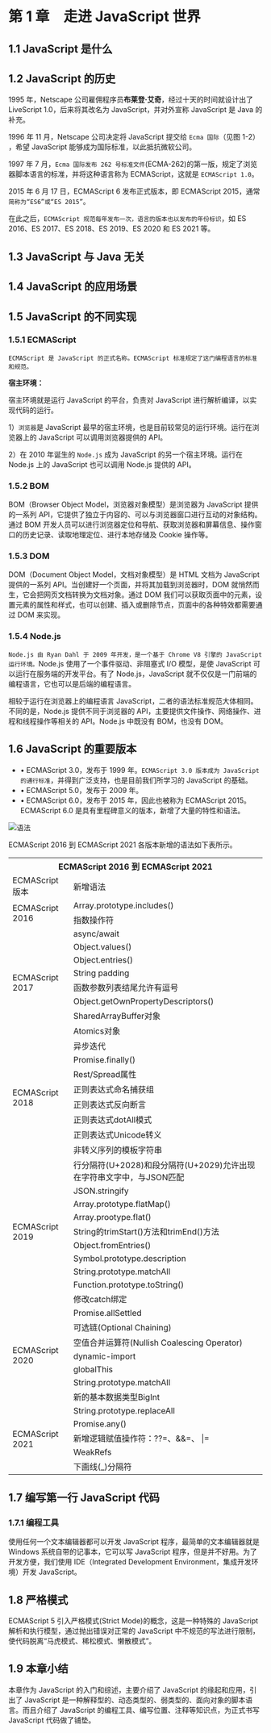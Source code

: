 # 第 1 章　走进 JavaScript 世界

## 1.1 JavaScript 是什么

## 1.2 JavaScript 的历史

1995 年，Netscape 公司雇佣程序员**布莱登·艾奇**，经过十天的时间就设计出了 LiveScript 1.0，后来将其改名为 JavaScript，并对外宣称 JavaScript 是 Java 的补充。

1996 年 11 月，Netscape 公司决定将 JavaScript 提交给 `Ecma 国际`（见图 1-2）​，希望 JavaScript 能够成为国际标准，以此抵抗微软公司。

1997 年 7 月，`Ecma 国际发布 262 号标准文件`(ECMA-262)的第一版，规定了浏览器脚本语言的标准，并将这种语言称为 ECMAScript，这就是 `ECMAScript 1.0`。

2015 年 6 月 17 日，ECMAScript 6 发布正式版本，即 ECMAScript 2015，通常`简称为“ES6”或“ES 2015”`​。

在此之后，`ECMAScript 规范每年发布一次，语言的版本也以发布的年份标识`，如 ES 2016、ES 2017、ES 2018、ES 2019、ES 2020 和 ES 2021 等。

## 1.3 JavaScript 与 Java 无关

## 1.4 JavaScript 的应用场景

## 1.5 JavaScript 的不同实现

### 1.5.1 ECMAScript

`ECMAScript 是 JavaScript 的正式名称。ECMAScript 标准规定了这门编程语言的标准和规范。`

**宿主环境：**

宿主环境就是运行 JavaScript 的平台，负责对 JavaScript 进行解析编译，以实现代码的运行。

1）`浏览器`是 JavaScript 最早的宿主环境，也是目前较常见的运行环境。运行在浏览器上的 JavaScript 可以调用浏览器提供的 API。

2）在 2010 年诞生的 `Node.js` 成为 JavaScript 的另一个宿主环境。运行在 Node.js 上的 JavaScript 也可以调用 Node.js 提供的 API。

### 1.5.2 BOM

BOM（Browser Object Model，浏览器对象模型）是浏览器为 JavaScript 提供的一系列 API，它提供了独立于内容的、可以与浏览器窗口进行互动的对象结构。通过 BOM 开发人员可以进行浏览器定位和导航、获取浏览器和屏幕信息、操作窗口的历史记录、读取地理定位、进行本地存储及 Cookie 操作等。

### 1.5.3 DOM

DOM（Document Object Model，文档对象模型）是 HTML 文档为 JavaScript 提供的一系列 API。当创建好一个页面，并将其加载到浏览器时，DOM 就悄然而生，它会把网页文档转换为文档对象。通过 DOM 我们可以获取页面中的元素，设置元素的属性和样式，也可以创建、插入或删除节点，页面中的各种特效都需要通过 DOM 来实现。

### 1.5.4 Node.js

`Node.js 由 Ryan Dahl 于 2009 年开发，是一个基于 Chrome V8 引擎的 JavaScript 运行环境。`Node.js 使用了一个事件驱动、非阻塞式 I/O 模型，是使 JavaScript 可以运行在服务端的开发平台。有了 Node.js，JavaScript 就不仅仅是一门前端的编程语言，它也可以是后端的编程语言。

相较于运行在浏览器上的编程语言 JavaScript，二者的语法标准规范大体相同。不同的是，Node.js 提供不同于浏览器的 API，主要提供文件操作、网络操作、进程和线程操作等相关的 API。Node.js 中既没有 BOM，也没有 DOM。

## 1.6 JavaScript 的重要版本

- • ECMAScript 3.0，发布于 1999 年。`ECMAScript 3.0 版本成为 JavaScript 的通行标准`，并得到广泛支持，也是目前我们所学习的 JavaScript 的基础。
- • ECMAScript 5.0，发布于 2009 年。
- • ECMAScript 6.0，发布于 2015 年，因此也被称为 ECMAScript 2015。ECMAScript 6.0 是具有里程碑意义的版本，新增了大量的特性和语法。

![语法](https://read-1305214533.cos.ap-guangzhou.myqcloud.com/45235_20_1.jpg)

ECMAScript 2016 到 ECMAScript 2021 各版本新增的语法如下表所示。

<table>
    <tr>
        <th colspan="2">ECMAScript 2016 到 ECMAScript 2021 </th>
    </tr>
    <tr>
        <td>ECMAScript 版本</td>
        <td>新增语法</td>
    </tr>
    <tr>
        <td rowspan="2">ECMAScript 2016</td>
        <td>Array.prototype.includes()</td>
    </tr>
    <tr>
        <td>指数操作符</td>
    </tr>
    <tr>
        <td rowspan="8">ECMAScript 2017</td>
        <td>async/await</td>
    </tr>
    <tr>
        <td>Object.values()</td>
    </tr>
    <tr>
        <td>Object.entries()</td>
    </tr>
    <tr>
        <td>String padding</td>
    </tr>
    <tr>
        <td>函数参数列表结尾允许有逗号</td>
    </tr>
    <tr>
        <td>Object.getOwnPropertyDescriptors()</td>
    </tr>
    <tr>
        <td>SharedArrayBuffer对象</td>
    </tr>
    <tr>
        <td>Atomics对象</td>
    </tr>
    <tr>
        <td rowspan="8">ECMAScript 2018</td>
        <td>异步迭代</td>
    </tr>
    <tr>
        <td>Promise.finally()</td>
    </tr>
    <tr>
        <td>Rest/Spread属性</td>
    </tr>
    <tr>
        <td>正则表达式命名捕获组</td>
    </tr>
    <tr>
        <td>正则表达式反向断言</td>
    </tr>
    <tr>
        <td>正则表达式dotAll模式</td>
    </tr>
    <tr>
        <td>正则表达式Unicode转义</td>
    </tr>
    <tr>
        <td>非转义序列的模板字符串</td>
    </tr>
    <tr>
        <td rowspan="10">ECMAScript 2019</td>
        <td>行分隔符(U+2028)和段分隔符(U+2029)允许出现在字符串文字中，与JSON匹配</td>
    </tr>
    <tr>
        <td>JSON.stringify</td>
    </tr>
    <tr>
        <td>Array.prototype.flatMap()</td>
    </tr>
    <tr>
        <td>Array.prootype.flat()</td>
    </tr>
    <tr>
        <td>String的trimStart()方法和trimEnd()方法</td>
    </tr>
    <tr>
        <td>Object.fromEntries()</td>
    </tr>
    <tr>
        <td>Symbol.prototype.description</td>
    </tr>
    <tr>
        <td>String.prototype.matchAll</td>
    </tr>
    <tr>
        <td>Function.prototype.toString()</td>
    </tr>
    <tr>
        <td>修改catch绑定</td>
    </tr>
    <tr>
        <td rowspan="7">ECMAScript 2020</td>
        <td>Promise.allSettled</td>
    </tr>
    <tr>
        <td>可选链(Optional Chaining)</td>
    </tr>
    <tr>
        <td>空值合并运算符(Nullish Coalescing Operator)</td>
    </tr>
    <tr>
        <td>dynamic-import</td>
    </tr>
    <tr>
        <td>globalThis</td>
    </tr>
    <tr>
        <td>String.prototype.matchAll</td>
    </tr>
    <tr>
        <td>新的基本数据类型BigInt</td>
    </tr>
    <tr>
        <td rowspan="5">ECMAScript 2021</td>
        <td>String.prototype.replaceAll</td>
    </tr>
    <tr>
        <td>Promise.any()</td>
    </tr>
    <tr>
        <td>新增逻辑赋值操作符：??=、&&=、 |=</td>
    </tr>
    <tr>
        <td>WeakRefs</td>
    </tr>
    <tr>
        <td>下画线(_)分隔符</td>
    </tr>
</table>

## 1.7 编写第一行 JavaScript 代码

### 1.7.1 编程工具

使用任何一个文本编辑器都可以开发 JavaScript 程序，最简单的文本编辑器就是 Windows 系统自带的记事本，它可以写 JavaScript 程序，但是并不好用。为了开发方便，我们使用 IDE（Integrated Development Environment，集成开发环境）开发 JavaScript。

## 1.8 严格模式

ECMAScript 5 引入严格模式(Strict Mode)的概念，这是一种特殊的 JavaScript 解析和执行模型，通过抛出错误对正常的 JavaScript 中不规范的写法进行限制，使代码脱离“马虎模式、稀松模式、懒散模式”​。

## 1.9 本章小结

本章作为 JavaScript 的入门和综述，主要介绍了 JavaScript 的缘起和应用，引出了 JavaScript 是一种解释型的、动态类型的、弱类型的、面向对象的脚本语言。而且介绍了 JavaScript 的编程工具、编写位置、注释等知识点，为正式书写 JavaScript 代码做了铺垫。

